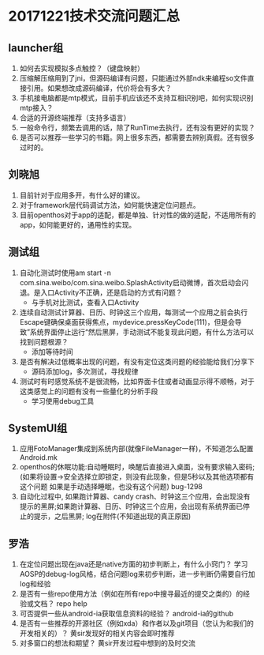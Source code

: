 # 20171221技术交流问题汇总

## launcher组
1. 如何去实现模拟多点触控？（键盘映射）
1. 压缩解压缩用到了jni，但源码编译有问题，只能通过外部ndk来编程so文件直接引用。如果想改成源码编译，代价将会有多大？
1. 手机接电脑都是mtp模式，目前手机应该还不支持互相识别吧，如何实现识别mtp接入？
1. 合适的开源终端推荐（支持多语言）
1. 一般命令行，频繁去调用的话，除了RunTime去执行，还有没有更好的实现？
1. 是否可以推荐一些学习的书籍。网上很多东西，都需要去辨别真假。还有很多过时的。

## 刘晓旭
1. 目前针对于应用多开，有什么好的建议。
1. 对于framework层代码调试方法，如何能快速定位问题点。
1. 目前openthos对于app的适配，都是单独、针对性的做的适配，不适用所有的app，如何能更好的，通用性的实现。

## 测试组
1. 自动化测试时使用am start -n com.sina.weibo/com.sina.weibo.SplashActivity启动微博，首次启动会闪退。是入口Activity不正确，还是启动的方式有问题？
   - 与手机对比测试，查看入口Activity
1. 连续自动测试计算器、日历、时钟这三个应用，每测试一个应用之前会执行Escape键确保桌面获得焦点，mydevice.pressKeyCode(111)，但是会导致”系统界面停止运行“然后黑屏，手动测试不能复现此问题，有什么方法可以找到问题根源？
   - 添加等待时间
1. 是否有解决过低概率出现的问题，有没有定位这类问题的经验能给我们分享下
   - 源码添加log，多次测试，寻找规律
1. 测试时有时感觉系统不是很流畅，比如界面卡住或者动画显示得不顺畅，对于这类感觉上的问题有没有一些量化的分析手段
   - 学习使用debug工具

## SystemUI组
1. 应用FotoManager集成到系统内部(就像FileManager一样)，不知道怎么配置Android.mk
1. openthos的休眠功能:自动睡眠时，唤醒后直接进入桌面，没有要求输入密码;(如果将设置->安全选择立即锁定，则没有此现象，但是5秒以及其他选项都有这个问题 如果是手动选择睡眠，也没有这个问题) bug-1298
1. 自动化过程中,  如果跑计算器、candy crash、时钟这三个应用，会出现没有提示的黑屏;如果跑计算器、日历、时钟这三个应用，会出现有系统界面已停止的提示，之后黑屏; log在附件(不知道出现的真正原因)

## 罗浩
1. 在定位问题出现在java还是native方面的初步判断上，有什么小窍门？
	  学习AOSP的debug-log风格，结合问题log来初步判断，进一步判断仍需要自行加log和经验
2. 是否有一些repo使用方法（例如在所有repo中搜寻最近的提交之类的）的经验或文档？
	  repo help
3. 可否提供一些从android-ia获取信息资料的经验？
	  android-ia的github
4. 是否有一些推荐的开源社区（例如xda）和作者以及git项目（您认为和我们的开发相关的）？
	  黄sir发现好的相关内容会即时推荐
5. 对多窗口的想法和期望？
	 黄sir开发过程中想到的及时交流

